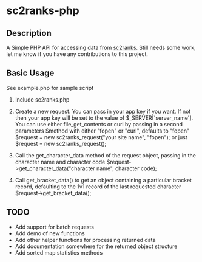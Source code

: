 # sc2ranks-php
## Description
A Simple PHP API for accessing data from [sc2ranks](http://www.sc2ranks.com/). Still needs some work, let me know if you have any contributions to this project.

## Basic Usage
See example.php for sample script

1. Include sc2ranks.php
2. Create a new request. You can pass in your app key if you want. If not then
your app key will be set to the value of $_SERVER['server_name']. You can use
either file_get_contents or curl by passing in a second parameters $method with
either "fopen" or "curl", defaults to "fopen" 
	    $request = new sc2ranks_request("your site name", "fopen");
or just 
	    $request = new sc2ranks_request();

3. Call the get_character_data method of the request object, passing in the
character name and character code 
	    $request->get_character_data("character name", character code);
		
4. Call get_bracket_data() to get an object containing a particular bracket
record, defaulting to the 1v1 record of the last requested character 
	    $request->get_bracket_data();
		
## TODO
* Add support for batch requests
* Add demo of new functions
* Add other helper functions for processing returned data
* Add documentation somewhere for the returned object structure
* Add sorted map statistics methods
